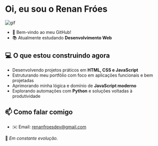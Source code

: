 # Oi, eu sou o Renan Fróes  
![gif](https://user-images.githubusercontent.com/18350557/176309783-0785949b-9127-417c-8b55-ab5a4333674e.gif)

- 🤝 Bem-vindo ao meu GitHub!
- 📚 Atualmente estudando **Desenvolvimento Web**

## 💻 O que estou construindo agora

- Desenvolvendo projetos práticos em **HTML, CSS e JavaScript**
- Estruturando meu portfólio com foco em aplicações funcionais e bem projetadas
- Aprimorando minha lógica e domínio de **JavaScript moderno**
- Explorando automações com **Python** e soluções voltadas à produtividade

## 📫 Como falar comigo

- ✉️ Email: [renanfroesdev@gmail.com](mailto:renanfroesdev@gmail.com)

🚀 *Em constante evolução.*
